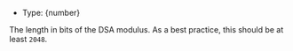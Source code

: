 <!-- YAML
added: v15.0.0
-->

* Type: {number}

The length in bits of the DSA modulus. As a best practice, this should be
at least `2048`.

